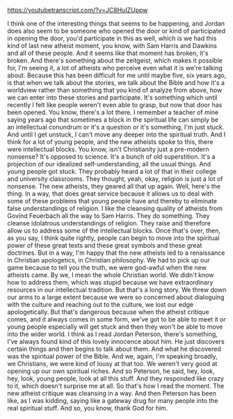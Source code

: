 https://youtubetranscript.com/?v=JC8HuIZUppw

 I think one of the interesting things that seems to be happening, and Jordan does also seem to be someone who opened the door or kind of participated in opening the door, you'd participate in this as well, which is we had this kind of last new atheist moment, you know, with Sam Harris and Dawkins and all of these people. And it seems like that moment has broken, it's broken. And there's something about the zeitgeist, which makes it possible for, I'm seeing it, a lot of atheists who perceive even what it is we're talking about. Because this has been difficult for me until maybe five, six years ago, is that when we talk about the stories, we talk about the Bible and how it's a worldview rather than something that you kind of analyze from above, how we can enter into these stories and participate. It's something which until recently I felt like people weren't even able to grasp, but now that door has been opened. You know, there's a lot there. I remember a teacher of mine saying years ago that sometimes a block in the spiritual life can simply be an intellectual conundrum or it's a question or it's something, I'm just stuck. And until I get unstuck, I can't move any deeper into the spiritual truth. And I think for a lot of young people, and the new atheists spoke to this, there were intellectual blocks. You know, isn't Christianity just a pre-modern nonsense? It's opposed to science. It's a bunch of old superstition. It's a projection of our idealized self-understanding, all the usual things. And young people got stuck. They probably heard a lot of that in their college and university classrooms. They thought, yeah, okay, religion is just a lot of nonsense. The new atheists, they geared all that up again. Well, here's the thing. In a way, that does great service because it allows us to deal with some of these problems that young people have and thereby to eliminate false understandings of religion. I like the cleansing quality of atheists from Govind Feuerbach all the way to Sam Harris. They do something. They cleanse idolatrous understandings of religion. They raise and therefore allow us to address some of the intellectual blocks. Once that's over, then, as you say, I think quite rightly, people can begin to move into the spiritual power of these great texts and these great symbols and these great doctrines. But in a way, I'm happy that the new atheists led to a renaissance in Christian apologetics, in Christian philosophy. We had to pick up our game because to tell you the truth, we were god-awful when the new atheists came. By we, I mean the whole Christian world. We didn't know how to address them, which was stupid because we have extraordinary resources in our intellectual tradition. But that's a long story. We threw down our arms to a large extent because we were so concerned about dialoguing with the culture and reaching out to the culture, we lost our edge apologetically. But that's dangerous because when the atheist critique comes, and it always comes in some form, we've got to be able to meet it or young people especially will get stuck and then they won't be able to move into the wider world. I think as I read Jordan Peterson, there's something, I've always found kind of this lovely innocence about him. He just discovers certain things and then begins to talk about them. And what he discovered was the spiritual power of the Bible. And we, again, I'm speaking broadly, we Christians, we were kind of lousy at that too. We weren't very good at opening up our own spiritual riches. And so Peterson, he said, hey, look, hey, look, young people, look at all this stuff. And they responded like crazy to it, which doesn't surprise me at all. So that's how I read the moment. The new atheist critique was cleansing in a way. And then Peterson has been like, as I was kidding, saying like a gateway drug for many people into the real spiritual stuff. And so, you know, thank God for him.
